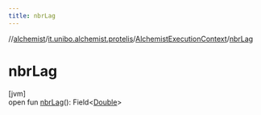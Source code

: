 ```yaml
---
title: nbrLag
---
```

//[alchemist](../../../index.html)/[it.unibo.alchemist.protelis](../index.html)/[AlchemistExecutionContext](index.html)/[nbrLag](nbr-lag.html)



# nbrLag



[jvm]\
open fun [nbrLag](nbr-lag.html)(): Field<[Double](https://docs.oracle.com/javase/8/docs/api/java/lang/Double.html)>




